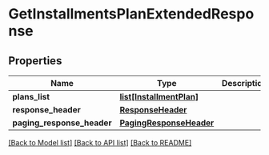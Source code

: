# GetInstallmentsPlanExtendedResponse

## Properties
Name | Type | Description | Notes
------------ | ------------- | ------------- | -------------
**plans_list** | [**list[InstallmentPlan]**](InstallmentPlan.md) |  | [optional] 
**response_header** | [**ResponseHeader**](ResponseHeader.md) |  | [optional] 
**paging_response_header** | [**PagingResponseHeader**](PagingResponseHeader.md) |  | [optional] 

[[Back to Model list]](../README.md#documentation-for-models) [[Back to API list]](../README.md#documentation-for-api-endpoints) [[Back to README]](../README.md)


